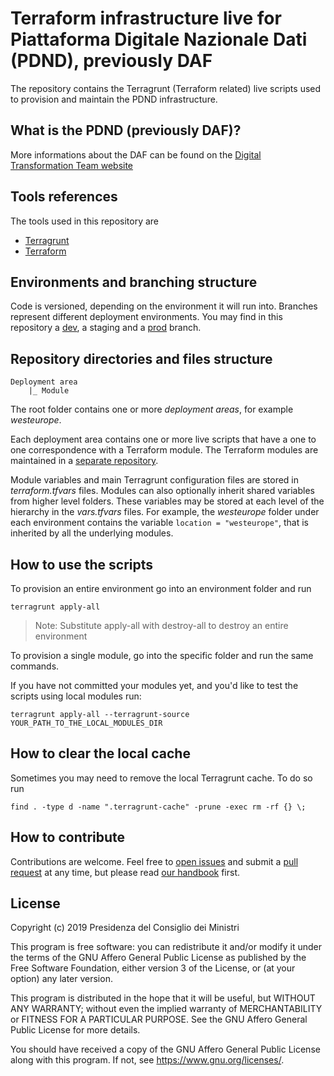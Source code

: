 # Terraform infrastructure live for Piattaforma Digitale Nazionale Dati (PDND), previously DAF

The repository contains the Terragrunt (Terraform related) live scripts used to provision and maintain the PDND infrastructure.

## What is the PDND (previously DAF)?

More informations about the DAF can be found on the [Digital Transformation Team website](https://teamdigitale.governo.it/it/projects/daf.htm)

## Tools references

The tools used in this repository are

* [Terragrunt](https://github.com/gruntwork-io/terragrunt)
* [Terraform](https://www.terraform.io/)

## Environments and branching structure

Code is versioned, depending on the environment it will run into. Branches represent different deployment environments. You may find in this repository a [dev](https://github.com/teamdigitale/pdnd-infra-tf-live/tree/development), a staging and a [prod](https://github.com/teamdigitale/pdnd-infra-tf-live) branch.

## Repository directories and files structure

```
Deployment area
    |_ Module
```

The root folder contains one or more *deployment areas*, for example *westeurope*.

Each deployment area contains one or more live scripts that have a one to one correspondence with a Terraform module. The Terraform modules are maintained in a [separate repository](https://github.com/teamdigitale/pdnd-infra-tf-modules).

Module variables and main Terragrunt configuration files are stored in *terraform.tfvars* files.
Modules can also optionally inherit shared variables from higher level folders. These variables may be stored at each level of the hierarchy in the *vars.tfvars* files. For example, the *westeurope* folder under each environment contains the variable `location = "westeurope"`, that is inherited by all the underlying modules.

## How to use the scripts

To provision an entire environment go into an environment folder and run

```shell
terragrunt apply-all
```

>Note: Substitute apply-all with destroy-all to destroy an entire environment

To provision a single module, go into the specific folder and run the same commands.

If you have not committed your modules yet, and you'd like to test the scripts using local modules run:

```shell
terragrunt apply-all --terragrunt-source YOUR_PATH_TO_THE_LOCAL_MODULES_DIR
```

## How to clear the local cache

Sometimes you may need to remove the local Terragrunt cache. To do so run

```shell
find . -type d -name ".terragrunt-cache" -prune -exec rm -rf {} \;
```

## How to contribute

Contributions are welcome. Feel free to [open issues](./issues) and submit a [pull request](./pulls) at any time, but please read [our handbook](https://github.com/teamdigitale/pdnd-handbook) first.

## License

Copyright (c) 2019 Presidenza del Consiglio dei Ministri

This program is free software: you can redistribute it and/or modify it under the terms of the GNU Affero General Public License as published by the Free Software Foundation, either version 3 of the License, or (at your option) any later version.

This program is distributed in the hope that it will be useful, but WITHOUT ANY WARRANTY; without even the implied warranty of MERCHANTABILITY or FITNESS FOR A PARTICULAR PURPOSE. See the GNU Affero General Public License for more details.

You should have received a copy of the GNU Affero General Public License along with this program.  If not, see <https://www.gnu.org/licenses/>.
